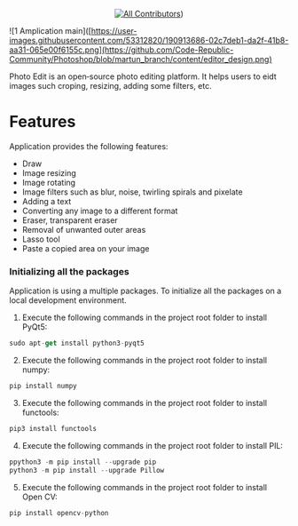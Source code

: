 
<div align="center">
 
<!-- ALL-CONTRIBUTORS-BADGE:START - Do not remove or modify this section -->
[![All Contributors](https://img.shields.io/badge/all_contributors-80-orange.svg?style=flat-square)](#contributors-))
<!-- ALL-CONTRIBUTORS-BADGE:END -->

  </div>
 

![1  Amplication main]([https://user-images.githubusercontent.com/53312820/190913686-02c7deb1-da2f-41b8-aa31-065e00f6155c.png](https://github.com/Code-Republic-Community/Photoshop/blob/martun_branch/content/editor_design.png)

Photo Edit is an open‑source photo editing platform. It helps users to eidt images such croping, resizing, adding some filters, etc.

# Features

Application provides the following features:

- Draw
- Image resizing
- Image rotating
- Image filters such as blur, noise, twirling spirals and pixelate
- Adding a text
- Converting any image to a different format
- Eraser, transparent eraser
- Removal of unwanted outer areas
- Lasso tool
- Paste a copied area on your image


### Initializing all the packages

Application is using a multiple packages. To initialize all the packages on a local development environment.

1. Execute the following commands in the project root folder to install PyQt5:

```jsx
sudo apt-get install python3-pyqt5
```

2. Execute the following commands in the project root folder to install numpy:

```jsx
pip install numpy
```

3. Execute the following commands in the project root folder to install functools:

```jsx
pip3 install functools
```
4. Execute the following commands in the project root folder to install PIL:

```jsx
ppython3 -m pip install --upgrade pip
python3 -m pip install --upgrade Pillow
```
5. Execute the following commands in the project root folder to install Open CV:

```jsx
pip install opencv-python
```




